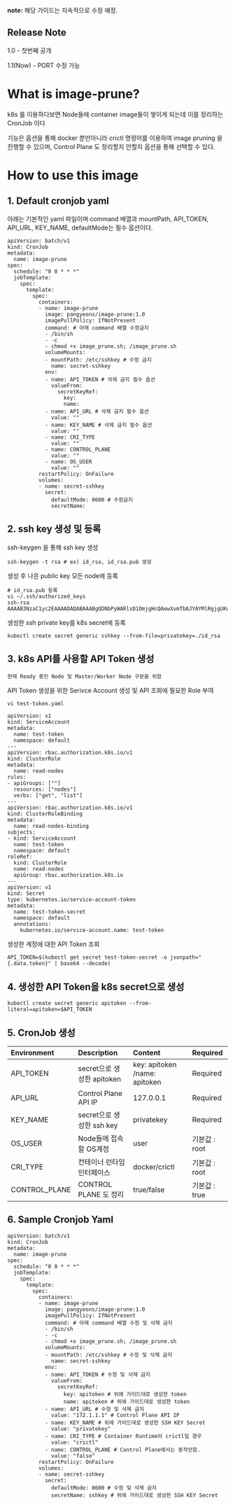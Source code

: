 **note:** 해당 가이드는 지속적으로 수정 예정.
## Release Note
1.0 - 첫번째 공개

1.1(Now) - PORT 수정 가능

# What is image-prune?
k8s 를 이용하다보면 Node들에 container image들이 쌓이게 되는데 이를 정리하는 CronJob 이다

기능은 옵션을 통해 docker 뿐만아니라 crictl 명령어를 이용하여 image pruning 을 진행할 수 있으며,
Control Plane 도 정리할지 안할지 옵션을 통해 선택할 수 있다.


# How to use this image

## 1. Default cronjob yaml
아래는 기본적인 yaml 파일이며 command 배열과 mountPath, API_TOKEN, API_URL, KEY_NAME, defaultMode는 필수 옵션이다.
```
apiVersion: batch/v1
kind: CronJob
metadata:
  name: image-prune
spec:
  schedule: "0 0 * * *"
  jobTemplate:
    spec:
      template:
        spec:
          containers:
          - name: image-prune
            image: pangyeons/image-prune:1.0
            imagePullPolicy: IfNotPresent
            command: # 아래 command 배열 수정금지
            - /bin/sh
            - -c
            - chmod +x image_prune.sh; /image_prune.sh
            volumeMounts:
            - mountPath: /etc/sshkey # 수정 금지
              name: secret-sshkey
            env:
            - name: API_TOKEN # 삭제 금지 필수 옵션
              valueFrom:
                secretKeyRef:
                  key:
                  name: 
            - name: API_URL # 삭제 금지 필수 옵션
              value: ""
            - name: KEY_NAME # 삭제 금지 필수 옵션
              value: ""
            - name: CRI_TYPE
              value: ""
            - name: CONTROL_PLANE
              value: ""
            - name: OS_USER
              value: ""
          restartPolicy: OnFailure
          volumes:
          - name: secret-sshkey
            secret:
              defaultMode: 0600 # 수정금지
              secretName:

```

## 2. ssh key 생성 및 등록
ssh-keygen 을 통해 ssh key 생성
```
ssh-keygen -t rsa # ex) id_rsa, id_rsa.pub 생성
```

생성 후 나온 public key 모든 node에 등록
```
# id_rsa.pub 등록
vi ~/.ssh/authorized_keys
ssh-rsa AAAAB3NzaC1yc2EAAAADAQABAAABgQDNbPyWARlsD1OmjgHcQAewXvmTbAJYAYMlRgjgUKu69uVyKB8ZS0n3KuLJy9JoTF4y/VOL5DTCU2TFb1A1eIhM4Ox5sPoNTWIG7
```

생성한 ssh private key를 k8s secret에 등록
```
kubectl create secret generic sshkey --from-file=privatekey=./id_rsa
```



## 3. k8s API를 사용할 API Token 생성
`현재 Ready 중인 Node 및 Master/Worker Node 구분을 위함`

API Token 생성을 위한 Serivce Account 생성 및 API 조회에 필요한 Role 부여
```
vi test-token.yaml

apiVersion: v1
kind: ServiceAccount
metadata:
  name: test-token
  namespace: default
---
apiVersion: rbac.authorization.k8s.io/v1
kind: ClusterRole
metadata:
  name: read-nodes
rules:
- apiGroups: [""]
  resources: ["nodes"]
  verbs: ["get", "list"]
---
apiVersion: rbac.authorization.k8s.io/v1
kind: ClusterRoleBinding
metadata:
  name: read-nodes-binding
subjects:
- kind: ServiceAccount
  name: test-token
  namespace: default
roleRef:
  kind: ClusterRole
  name: read-nodes
  apiGroup: rbac.authorization.k8s.io
---
apiVersion: v1
kind: Secret
type: kubernetes.io/service-account-token
metadata:
  name: test-token-secret
  namespace: default
  annotations:
    kubernetes.io/service-account.name: test-token
```


생성한 계정에 대한 API Token 조회
```
API_TOKEN=$(kubectl get secret test-token-secret -o jsonpath="{.data.token}" | base64 --decode)
```

## 4. 생성한 API Token을 k8s secret으로 생성
```
kubectl create secret generic apitoken --from-literal=apitoken=$API_TOKEN
```

## 5. CronJob 생성
| Environment | Description | Content | Required |
|:-|:-|:-|:-|
| API_TOKEN | secret으로 생성한 apitoken | key: apitoken /name: apitoken | Required |
| API_URL | Control Plane API IP | 127.0.0.1 | Required |
| KEY_NAME | secret으로 생성한 ssh key |	privatekey | Required |
|OS_USER | Node들에 접속할 OS계정 | user | 기본값 : root | |
| CRI_TYPE | 컨테이너 런타임 인터페이스 | docker/crictl | 기본값 : root | |
| CONTROL_PLANE | CONTROL PLANE 도 정리 | true/false | 기본값 : true | |

## 6. Sample Cronjob Yaml
```
apiVersion: batch/v1
kind: CronJob
metadata:
  name: image-prune
spec:
  schedule: "0 0 * * *"
  jobTemplate:
    spec:
      template:
        spec:
          containers:
          - name: image-prune
            image: pangyeons/image-prune:1.0
            imagePullPolicy: IfNotPresent
            command: # 아래 command 배열 수정 및 삭제 금지
            - /bin/sh
            - -c
            - chmod +x image_prune.sh; /image_prune.sh
            volumeMounts:
            - mountPath: /etc/sshkey # 수정 및 삭제 금지
              name: secret-sshkey
            env:
            - name: API_TOKEN # 수정 및 삭제 금지
              valueFrom:
                secretKeyRef:
                  key: apitoken # 위에 가이드대로 생성한 token
                  name: apitoken # 위에 가이드대로 생성한 token
            - name: API_URL # 수정 및 삭제 금지
              value: "172.1.1.1" # Control Plane API IP
            - name: KEY_NAME # 위에 가이드대로 생성한 SSH KEY Secret
              value: "privatekey"
            - name: CRI_TYPE # Container Runtime이 crictl일 경우
              value: "crictl"
            - name: CONTROL_PLANE # Control Plane에서는 동작안함.
              value: "false"
          restartPolicy: OnFailure
          volumes:
          - name: secret-sshkey
            secret:
              defaultMode: 0600 # 수정 및 삭제 금지
              secretName: sshkey # 위에 가이드대로 생성한 SSH KEY Secret
```

